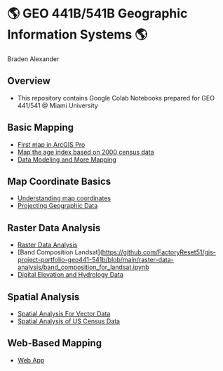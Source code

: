 # :earth_americas: GEO 441B/541B Geographic Information Systems :earth_americas:

Braden Alexander

## Overview
- This repository contains Google Colab Notebooks prepared for GEO 441/541 @ Miami University

## Basic Mapping

- [First map in ArcGIS Pro](https://github.com/FactoryReset51/gis-project-portfolio-geo441-541b/blob/main/basic-mapping/first_arc_gis_map_b.ipynb)
- [Map the age index based on 2000 census data](https://github.com/FactoryReset51/gis-project-portfolio-geo441-541b/blob/main/basic-mapping/age_index_mapping.ipynb)
- [Data Modeling and More Mapping](https://github.com/FactoryReset51/gis-project-portfolio-geo441-541b/blob/main/basic-mapping/Data_Model_And_More_Mapping.ipynb)

## Map Coordinate Basics

- [Understanding map coordinates](https://github.com/FactoryReset51/gis-project-portfolio-geo441-541b/blob/main/map-coordinate-basics/understanding_coordinates.ipynb)
- [Projecting Geographic Data](https://github.com/FactoryReset51/gis-project-portfolio-geo441-541b/blob/main/map-coordinate-basics/Projecting_Geographic_Data.ipynb)


## Raster Data Analysis
- [Raster Data Analysis](https://github.com/FactoryReset51/gis-project-portfolio-geo441-541b/blob/main/raster-data-analysis/RasterDataAnalysis.ipynb)
- [Band Composition Landsat](https://github.com/FactoryReset51/gis-project-portfolio-geo441-541b/blob/main/raster-data-analysis/band_composition_for_landsat.ipynb
- [Digital Elevation and Hydrology Data](https://github.com/FactoryReset51/gis-project-portfolio-geo441-541b/blob/main/raster-data-analysis/Digital_Elevation_Hydrology_Data.ipynb)

## Spatial Analysis
- [Spatial Analysis For Vector Data](https://github.com/FactoryReset51/gis-project-portfolio-geo441-541b/blob/main/SpatialAnalysis/SpatialAnalysis_for_VectorData.ipynb)
- [Spatial Analysis of US Census Data](https://github.com/FactoryReset51/gis-project-portfolio-geo441-541b/blob/main/SpatialAnalysis/US_Census_Data_Spatial_Analysis.ipynb)

## Web-Based Mapping
- [Web App](https://miamioh.maps.arcgis.com/apps/instant/sidebar/index.html?appid=206dc097fae04c55bf8cdc6dfdd932da)
